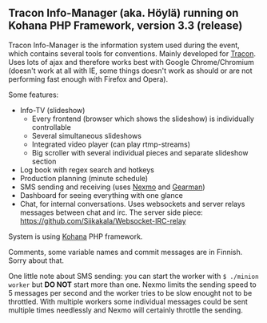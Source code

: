 ## Tracon Info-Manager (aka. Höylä) running on Kohana PHP Framework, version 3.3 (release)

Tracon Info-Manager is the information system used during the event, which contains several tools for conventions. Mainly developed for [Tracon](http://tracon.fi). Uses lots of ajax and therefore works best with Google Chrome/Chromium (doesn't work at all with IE, some things doesn't work as should or are not performing fast enough with Firefox and Opera).

Some features:
* Info-TV (slideshow)
	* Every frontend (browser which shows the slideshow) is individually controllable
	* Several simultaneous slideshows
	* Integrated video player (can play rtmp-streams)
	* Big scroller with several individual pieces and separate slideshow section
* Log book with regex search and hotkeys
* Production planning (minute schedule)
* SMS sending and receiving (uses [Nexmo](http://nexmo.com) and [Gearman](http://gearman.org/))
* Dashboard for seeing everything with one glance
* Chat, for internal conversations. Uses websockets and server relays messages between chat and irc. The server side piece: https://github.com/Siikakala/Websocket-IRC-relay

System is using [Kohana](http://kohanaframework.org/) PHP framework.


Comments, some variable names and commit messages are in Finnish. Sorry about that.


One little note about SMS sending: you can start the worker with `$ ./minion worker` but **DO NOT** start more than one. Nexmo limits the sending speed to 5 messages per second and the worker tries to be slow enought not to be throttled. With multiple workers some individual messages could be sent multiple times needlessly and Nexmo will certainly throttle the sending.